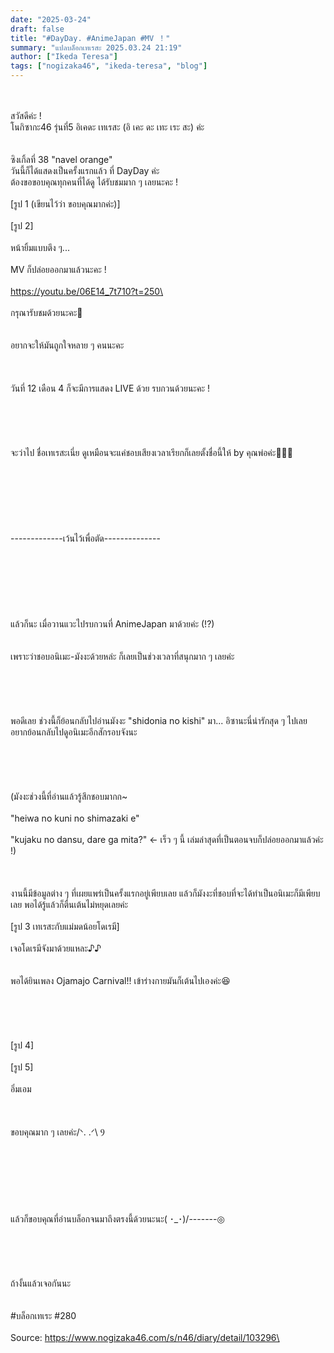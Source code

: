 ```yaml
---
date: "2025-03-24"
draft: false
title: "#DayDay. #AnimeJapan #MV ！"
summary: "แปลบล็อกเทเรสะ 2025.03.24 21:19"
author: ["Ikeda Teresa"]
tags: ["nogizaka46", "ikeda-teresa", "blog"]
---
```


\
\
สวัสดีค่ะ !\
โนกิซากะ46 รุ่นที่5 อิเคดะ เทเรสะ (อิ เคะ ดะ เทะ เระ สะ) ค่ะ\
\
\
ซิงเกิ้ลที่ 38 "navel orange"\
วันนี้ก็ได้แสดงเป็นครั้งแรกแล้ว ที่ DayDay ค่ะ\
ต้องขอขอบคุณทุกคนที่ได้ดู ได้รับชมมาก ๆ เลยนะคะ !\
\
[รูป 1 (เขียนไว้ว่า ขอบคุณมากค่ะ)]\
\
[รูป 2]\
\
หน้ายิ้มแบบตึง ๆ...\
\
MV ก็ปล่อยออกมาแล้วนะคะ !
\
\
https://youtu.be/06E14_7t710?t=250\
\
\
กรุณารับชมด้วยนะคะ🍊\
\
\
อยากจะให้มันถูกใจหลาย ๆ คนนะคะ\
\
\
\
วันที่ 12 เดือน 4 ก็จะมีการแสดง LIVE ด้วย รบกวนด้วยนะคะ !\
\
\
\
\
\
จะว่าไป ชื่อเทเรสะเนี่ย ดูเหมือนจะแค่ชอบเสียงเวลาเรียกก็เลยตั้งชื่อนี้ให้ by คุณพ่อค่ะ👻👻👻\
\
\
\
\
\
\
\
-------------เว้นไว้เพื่อตัด--------------\
\
\
\
\
\
\
\
แล้วก็นะ เมื่อวานแวะไปรบกวนที่ AnimeJapan มาด้วยค่ะ (!?)\
\
\
เพราะว่าชอบอนิเมะ-มังงะด้วยหล่ะ ก็เลยเป็นช่วงเวลาที่สนุกมาก ๆ เลยค่ะ\
\
\
\
\
\
พอดีเลย ช่วงนี้ก็ย้อนกลับไปอ่านมังงะ "shidonia no kishi" มา... อิซานะนี่น่ารักสุด ๆ ไปเลย อยากย้อนกลับไปดูอนิเมะอีกสักรอบจังนะ\
\
\
\
\
\
(มังงะช่วงนี้ที่อ่านแล้วรู้สึกชอบมากก~\
\
"heiwa no kuni no shimazaki e"\
\
"kujaku no dansu, dare ga mita?" <- เร็ว ๆ นี้ เล่มล่าสุดที่เป็นตอนจบก็ปล่อยออกมาแล้วค่ะ !)\
\
\
\
งานนี้มีข้อมูลต่าง ๆ ที่เผยแพร่เป็นครั้งแรกอยู่เพียบเลย แล้วก็มังงะที่ชอบที่จะได้ทำเป็นอนิเมะก็มีเพียบเลย พอได้รู้แล้วก็ตื่นเต้นไม่หยุดเลยค่ะ\
\
[รูป 3 เทเรสะกับแม่มดน้อยโดเรมี]\
\
เจอโดเรมีจังมาด้วยแหละ♪♪\
\
\
พอได้ยินเพลง Ojamajo Carnival!! เข้าร่างกายมันก็เต้นไปเองค่ะ😆\
\
\
\
\
\
[รูป 4]\
\
[รูป 5]\
\
อิ่มเอม\
\
\
\
ขอบคุณมาก ๆ เลยค่ะ/ᐠ. .ᐟ\ Ⳋ\
\
\
\
\
\
\
\
แล้วก็ขอบคุณที่อ่านบล็อกจนมาถึงตรงนี้ด้วยนะนะ( ･_･)/-------◎\
\
\
\
\
\
ถ้างั้นแล้วเจอกันนะ\
\
\
#บล็อกเทเระ #280\
\
Source: https://www.nogizaka46.com/s/n46/diary/detail/103296\
